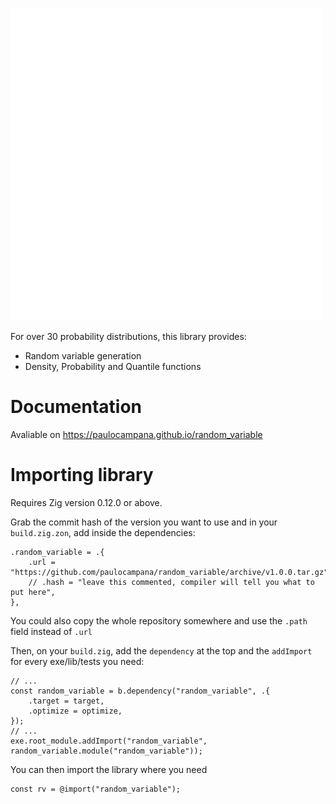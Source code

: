![](image.png)

For over 30 probability distributions, this library provides:

* Random variable generation
* Density, Probability and Quantile functions

# Documentation
Avaliable on <https://paulocampana.github.io/random_variable>

# Importing library
Requires Zig version 0.12.0 or above.

Grab the commit hash of the version you want to use and in your `build.zig.zon`, add inside the dependencies:

```zig
.random_variable = .{
    .url = "https://github.com/paulocampana/random_variable/archive/v1.0.0.tar.gz",
    // .hash = "leave this commented, compiler will tell you what to put here",
},
```

You could also copy the whole repository somewhere and use the `.path` field instead of `.url`

Then, on your `build.zig`, add the `dependency` at the top and the `addImport` for every exe/lib/tests you need:

```zig
// ...
const random_variable = b.dependency("random_variable", .{
    .target = target,
    .optimize = optimize,
});
// ...
exe.root_module.addImport("random_variable", random_variable.module("random_variable"));
```

You can then import the library where you need

```zig
const rv = @import("random_variable");
```
